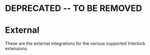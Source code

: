# DEPRECATED -- TO BE REMOVED

# External
These are the external integrations for the various supported Interlock extensions.
